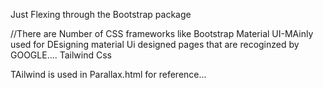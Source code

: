 Just Flexing through the Bootstrap package

//There are Number of CSS frameworks like
Bootstrap
Material UI-MAinly used for DEsigning material Ui designed pages that are recoginzed 
by GOOGLE....
Tailwind Css


TAilwind is used in Parallax.html for reference...